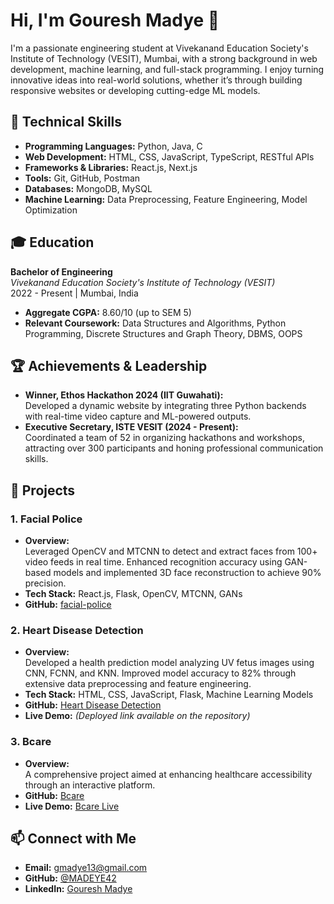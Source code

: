 # Hi, I'm Gouresh Madye 👋

I'm a passionate engineering student at Vivekanand Education Society's Institute of Technology (VESIT), Mumbai, with a strong background in web development, machine learning, and full-stack programming. I enjoy turning innovative ideas into real-world solutions, whether it’s through building responsive websites or developing cutting-edge ML models.

## 🔧 Technical Skills

- **Programming Languages:** Python, Java, C
- **Web Development:** HTML, CSS, JavaScript, TypeScript, RESTful APIs
- **Frameworks & Libraries:** React.js, Next.js
- **Tools:** Git, GitHub, Postman
- **Databases:** MongoDB, MySQL
- **Machine Learning:** Data Preprocessing, Feature Engineering, Model Optimization

## 🎓 Education

**Bachelor of Engineering**  
*Vivekanand Education Society's Institute of Technology (VESIT)*  
2022 - Present | Mumbai, India  
- **Aggregate CGPA:** 8.60/10 (up to SEM 5)  
- **Relevant Coursework:** Data Structures and Algorithms, Python Programming, Discrete Structures and Graph Theory, DBMS, OOPS

## 🏆 Achievements & Leadership

- **Winner, Ethos Hackathon 2024 (IIT Guwahati):**  
  Developed a dynamic website by integrating three Python backends with real-time video capture and ML-powered outputs.
- **Executive Secretary, ISTE VESIT (2024 - Present):**  
  Coordinated a team of 52 in organizing hackathons and workshops, attracting over 300 participants and honing professional communication skills.

## 🚀 Projects

### 1. Facial Police
- **Overview:**  
  Leveraged OpenCV and MTCNN to detect and extract faces from 100+ video feeds in real time. Enhanced recognition accuracy using GAN-based models and implemented 3D face reconstruction to achieve 90% precision.
- **Tech Stack:** React.js, Flask, OpenCV, MTCNN, GANs
- **GitHub:** [facial-police](https://github.com/MADEYE42/facial-police)

### 2. Heart Disease Detection
- **Overview:**  
  Developed a health prediction model analyzing UV fetus images using CNN, FCNN, and KNN. Improved model accuracy to 82% through extensive data preprocessing and feature engineering.
- **Tech Stack:** HTML, CSS, JavaScript, Flask, Machine Learning Models
- **GitHub:** [Heart Disease Detection](https://github.com/MADEYE42/project)  
- **Live Demo:** *(Deployed link available on the repository)*

### 3. Bcare
- **Overview:**  
  A comprehensive project aimed at enhancing healthcare accessibility through an interactive platform.
- **GitHub:** [Bcare](https://github.com/MADEYE42/Bcare)  
- **Live Demo:** [Bcare Live](https://madeye42.github.io/Bcare/)

## 📫 Connect with Me

- **Email:** [gmadye13@gmail.com](mailto:gmadye13@gmail.com)
- **GitHub:** [@MADEYE42](https://github.com/MADEYE42)
- **LinkedIn:** [Gouresh Madye](http://www.linkedin.com/in/gouresh-madye-a68aa6235)
